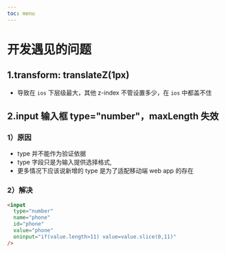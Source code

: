 ```yaml
---
toc: menu
---
```


# 开发遇见的问题

## 1.transform: translateZ(1px)

- 导致在 `ios` 下层级最大，其他 z-index 不管设置多少，在 `ios` 中都盖不住

## 2.input 输入框 type="number"，maxLength 失效

### 1）原因

- type 并不能作为验证依据
- type 字段只是为输入提供选择格式,
- 更多情况下应该说新增的 type 是为了适配移动端 web app 的存在

### 2）解决

```html
<input
  type="number"
  name="phone"
  id="phone"
  value="phone"
  oninput="if(value.length>11) value=value.slice(0,11)"
/>
```
